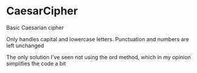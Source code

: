 # CaesarCipher
Basic Caesarian cipher

Only handles capital and lowercase letters. Punctuation and numbers are left unchanged

The only solution I've seen not using the ord method, which in my opinion simplifies the code a bit
